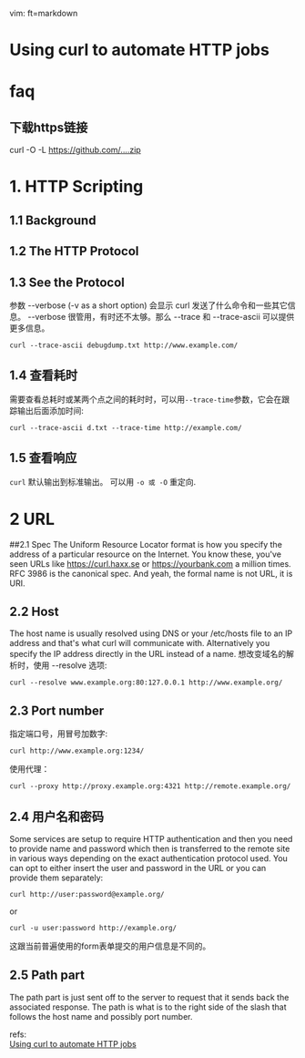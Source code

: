   vim: ft=markdown
# Using curl to automate HTTP jobs

# faq
## 下载https链接
 curl -O -L  https://github.com/....zip

# 1. HTTP Scripting
## 1.1 Background
## 1.2 The HTTP Protocol
## 1.3 See the Protocol
参数 --verbose (-v as a short option) 会显示 curl 发送了什么命令和一些其它信息。
--verbose 很管用，有时还不太够。那么 --trace 和 --trace-ascii 可以提供更多信息。

	curl --trace-ascii debugdump.txt http://www.example.com/
## 1.4 查看耗时
需要查看总耗时或某两个点之间的耗时时，可以用`--trace-time`参数，它会在跟踪输出后面添加时间:

	curl --trace-ascii d.txt --trace-time http://example.com/

## 1.5 查看响应

`curl` 默认输出到标准输出。 可以用 `-o 或 -O` 重定向. 
# 2 URL 
##2.1 Spec
The Uniform Resource Locator format is how you specify the address of a particular resource on the Internet. You know these, you've seen URLs like https://curl.haxx.se or https://yourbank.com a million times. RFC 3986 is the canonical spec. And yeah, the formal name is not URL, it is URI.
## 2.2 Host
The host name is usually resolved using DNS or your /etc/hosts file to an IP address and that's what curl will communicate with. Alternatively you specify the IP address directly in the URL instead of a name.
想改变域名的解析时，使用 --resolve 选项:

	curl --resolve www.example.org:80:127.0.0.1 http://www.example.org/
## 2.3 Port number
指定端口号，用冒号加数字:

	curl http://www.example.org:1234/
使用代理：

	curl --proxy http://proxy.example.org:4321 http://remote.example.org/
## 2.4 用户名和密码

Some services are setup to require HTTP authentication and then you need to provide name and password which then is transferred to the remote site in various ways depending on the exact authentication protocol used.
You can opt to either insert the user and password in the URL or you can provide them separately:

	curl http://user:password@example.org/
or

	curl -u user:password http://example.org/
这跟当前普遍使用的form表单提交的用户信息是不同的。
## 2.5 Path part
The path part is just sent off to the server to request that it sends back the associated response. The path is what is to the right side of the slash that follows the host name and possibly port number. 

refs:  
[Using curl to automate HTTP jobs](https://curl.haxx.se/docs/httpscripting.html)